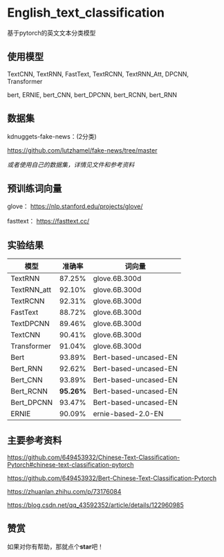 # English_text_classification
基于pytorch的英文文本分类模型

## 使用模型
TextCNN, TextRNN, FastText, TextRCNN, TextRNN_Att, DPCNN, Transformer

bert, ERNIE, bert_CNN, bert_DPCNN, bert_RCNN, bert_RNN

## 数据集
kdnuggets-fake-news：(2分类)

https://github.com/lutzhamel/fake-news/tree/master

*或者使用自己的数据集，详情见文件和参考资料*

## 预训练词向量
glove： https://nlp.stanford.edu/projects/glove/

fasttext： https://fasttext.cc/


## 实验结果
|  模型   | 准确率  | 词向量  |
|  ----  | ----  |   ----  |
| TextRNN  | 87.25% | glove.6B.300d |
| TextRNN_att  | 92.10% | glove.6B.300d |
| TextRCNN | 92.31% | glove.6B.300d |
| FastText  | 88.72% | glove.6B.300d |
| TextDPCNN  | 89.46% | glove.6B.300d |
| TextCNN  | 90.41% | glove.6B.300d |
| Transformer  | 91.04% | glove.6B.300d |
| Bert  | 93.89% | Bert-based-uncased-EN |
| Bert_RNN  |  92.62% | Bert-based-uncased-EN |
| Bert_CNN  |  93.89% | Bert-based-uncased-EN |
| Bert_RCNN  | **95.26%** | Bert-based-uncased-EN |
| Bert_DPCNN  | 93.47% | Bert-based-uncased-EN |
| ERNIE  | 90.09% |ernie-based-2.0-EN |


## 主要参考资料
https://github.com/649453932/Chinese-Text-Classification-Pytorch#chinese-text-classification-pytorch

https://github.com/649453932/Bert-Chinese-Text-Classification-Pytorch

https://zhuanlan.zhihu.com/p/73176084

https://blog.csdn.net/qq_43592352/article/details/122960985


## 赞赏

如果对你有帮助，那就点个**star**吧！
